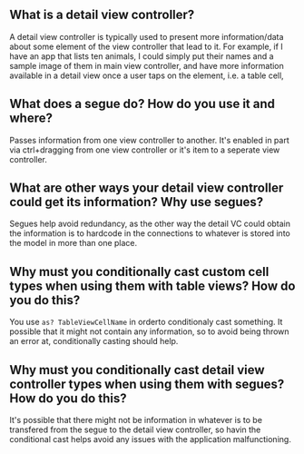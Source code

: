 ## What is a detail view controller?

A detail view controller is typically used to present more information/data about some element of the view controller that lead to it. For example, if I have an app that lists ten animals, I could simply put their names and a sample image of them in main view controller, and have more information available in a detail view once a user taps on the element, i.e. a table cell, 

## What does a segue do? How do you use it and where?

Passes information from one view controller to another. It's enabled in part via ctrl+dragging from one view controller or it's item to a seperate view controller.


## What are other ways your detail view controller could get its information? Why use segues?

Segues help avoid redundancy, as the other way the detail VC could obtain the information is to hardcode in the connections to whatever is stored into the model in more than one place.

## Why must you conditionally cast custom cell types when using them with table views? How do you do this?

You use `as? TableViewCellName` in orderto conditionaly cast something. It possible that it might not contain any information, so to avoid being thrown an error at, conditionally casting should help.

## Why must you conditionally cast detail view controller types when using them with segues? How do you do this?

It's possible that there might not be information in whatever is to be transfered from the segue to the detail view controller, so havin the conditional cast helps avoid any issues with the application malfunctioning. 

